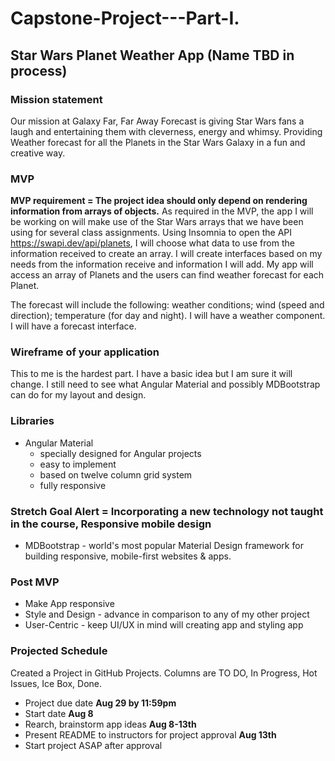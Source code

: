 # Capstone-Project---Part-I. 
## Star Wars Planet Weather App (Name TBD in process) 

### Mission statement
Our mission at Galaxy Far, Far Away Forecast is giving Star Wars fans a laugh and entertaining them with cleverness, energy and whimsy.
Providing Weather forecast for all the Planets in the Star Wars Galaxy in a fun and creative way. 

### MVP
**MVP requirement = The project idea should only depend on rendering information from arrays of objects.**
As required in the MVP, the app I will be working on will make use of the Star Wars arrays that we have been using for several class assignments.
Using Insomnia to open the API https://swapi.dev/api/planets, I will choose what data to use from the information received to create an array.
I will create interfaces based on my needs from the information receive and information I will add. 
My app will access an array of Planets and the users can find weather forecast for each Planet. 

The forecast will include the following:
weather conditions;
wind (speed and direction);
temperature (for day and night).
I will have a weather component.
I will have a forecast interface.

### Wireframe of your application
This to me is the hardest part. I have a basic idea but I am sure it will change. I still need to see what Angular Material and possibly MDBootstrap can do for my layout and design. 

### Libraries 
* Angular Material
  * specially designed for Angular projects
  * easy to implement
  * based on twelve column grid system
  * fully responsive 

### Stretch Goal Alert = Incorporating a new technology not taught in the course, Responsive mobile design
  * MDBootstrap - world's most popular Material Design framework for building responsive, mobile-first websites & apps.
  

### Post MVP
  * Make App responsive
  * Style and Design - advance in comparison to any of my other project
  * User-Centric - keep UI/UX in mind will creating app and styling app 
  
### Projected Schedule
Created a Project in GitHub Projects. Columns are TO DO, In Progress, Hot Issues, Ice Box, Done. 
* Project due date **Aug 29 by 11:59pm**
* Start date **Aug 8**
* Rearch, brainstorm app ideas **Aug 8-13th**
* Present README to instructors for project approval **Aug 13th**
* Start project ASAP after approval 

